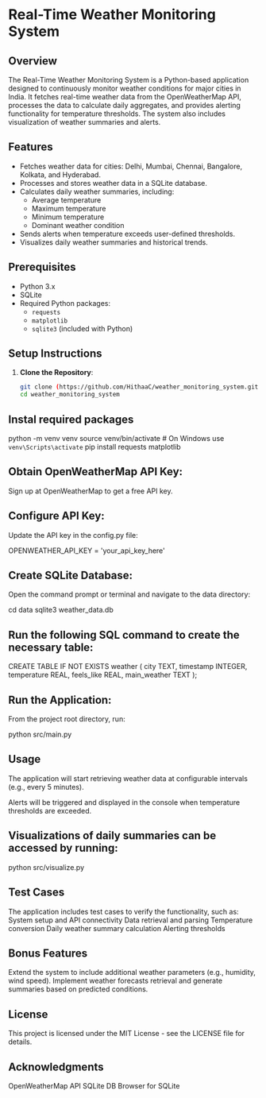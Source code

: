 # Real-Time Weather Monitoring System

## Overview

The Real-Time Weather Monitoring System is a Python-based application designed to continuously monitor weather conditions for major cities in India. It fetches real-time weather data from the OpenWeatherMap API, processes the data to calculate daily aggregates, and provides alerting functionality for temperature thresholds. The system also includes visualization of weather summaries and alerts.

## Features

- Fetches weather data for cities: Delhi, Mumbai, Chennai, Bangalore, Kolkata, and Hyderabad.
- Processes and stores weather data in a SQLite database.
- Calculates daily weather summaries, including:
  - Average temperature
  - Maximum temperature
  - Minimum temperature
  - Dominant weather condition
- Sends alerts when temperature exceeds user-defined thresholds.
- Visualizes daily weather summaries and historical trends.

## Prerequisites

- Python 3.x
- SQLite
- Required Python packages:
  - `requests`
  - `matplotlib`
  - `sqlite3` (included with Python)

## Setup Instructions

1. **Clone the Repository**:

   ```bash
   git clone (https://github.com/HithaaC/weather_monitoring_system.git)
   cd weather_monitoring_system

## Instal required packages
python -m venv venv
source venv/bin/activate  # On Windows use `venv\Scripts\activate`
pip install requests matplotlib

## Obtain OpenWeatherMap API Key:

Sign up at OpenWeatherMap to get a free API key.

## Configure API Key:

Update the API key in the config.py file:

OPENWEATHER_API_KEY = 'your_api_key_here'

## Create SQLite Database:

Open the command prompt or terminal and navigate to the data directory:

cd data
sqlite3 weather_data.db

## Run the following SQL command to create the necessary table:

CREATE TABLE IF NOT EXISTS weather (
    city TEXT,
    timestamp INTEGER,
    temperature REAL,
    feels_like REAL,
    main_weather TEXT
);

## Run the Application:

From the project root directory, run:

python src/main.py

## Usage
The application will start retrieving weather data at configurable intervals (e.g., every 5 minutes).

Alerts will be triggered and displayed in the console when temperature thresholds are exceeded.

## Visualizations of daily summaries can be accessed by running:
python src/visualize.py

## Test Cases
The application includes test cases to verify the functionality, such as:
System setup and API connectivity
Data retrieval and parsing
Temperature conversion
Daily weather summary calculation
Alerting thresholds

## Bonus Features
Extend the system to include additional weather parameters (e.g., humidity, wind speed).
Implement weather forecasts retrieval and generate summaries based on predicted conditions.

## License
This project is licensed under the MIT License - see the LICENSE file for details.

## Acknowledgments
OpenWeatherMap API
SQLite
DB Browser for SQLite
